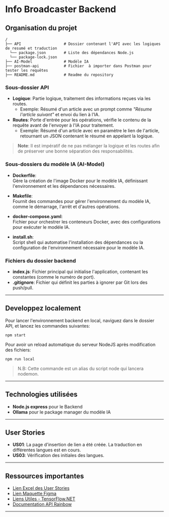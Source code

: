 # Info Broadcaster Backend

## Organisation du projet
```
/
├── API                   # Dossier contenant l'API avec les logiques de resumé et traduction
  └── package.json        # Liste des dépendances Node.js
  └── package-lock.json
├── AI-Model              # Modèle IA
├── postman-api           # Fichier  à importer dans Postman pour tester les requêtes
├── README.md             # Readme du repository

```

### Sous-dossier API
- **Logique**: Partie logique, traitement des informations reçues via les routes.
  - Exemple: Résumé d'un article avec un prompt comme *"Résume l'article suivant"* et envoi du lien à l'IA.
- **Routes**: Porte d'entrée pour les opérations, vérifie le contenu de la requête avant de l'envoyer à l'IA pour traitement.
  - Exemple: Résumé d'un article avec en paramètre le lien de l'article, retournant un JSON contenant le résumé en appelant la logique.

> **Note**: Il est impératif de ne pas mélanger la logique et les routes afin de préserver une bonne séparation des responsabilités.

### Sous-dossiers du modèle IA (**AI-Model**)
- **Dockerfile**:  
  Gère la création de l'image Docker pour le modèle IA, définissant l'environnement et les dépendances nécessaires.
  
- **Makefile**:  
  Fournit des commandes pour gérer l'environnement du modèle IA, comme le démarrage, l'arrêt et d'autres opérations.  

- **docker-compose.yaml**:  
  Fichier pour orchestrer les conteneurs Docker, avec des configurations pour exécuter le modèle IA.  

- **install.sh**:  
  Script shell qui automatise l'installation des dépendances ou la configuration de l'environnement nécessaire pour le modèle IA.

### Fichiers du dossier backend
- **index.js**: Fichier principal qui initialise l'application, contenant les constantes (comme le numéro de port).
- **.gitignore**: Fichier qui définit les parties à ignorer par Git lors des push/pull.

---

## Developpez localement
Pour lancer l'environnement backend en local, naviguez dans le dossier API, et lancez les commandes suivantes:

```shell
npm start
```

Pour avoir un reload automatique du serveur NodeJS après modification des fichiers:

```shell
npm run local
```
> N.B: Cette commande est un alias du script node qui lancera nodemon.

---

## Technologies utilisées
- **Node.js express** pour le Backend
- **Ollama** pour le package manager du modèle IA

---

## User Stories
- **US01**: La page d'insertion de lien a été créée. La traduction en différentes langues est en cours.
- **US03**: Vérification des initiales des langues.

---

## Ressources importantes
- [Lien Excel des User Stories](https://docs.google.com/spreadsheets/d/1AgSSx4N9MPHHEJpwb3tNtURM2AWaZLXGsi03HbrfYrI/edit#gid=0)
- [Lien Maquette Figma](https://www.figma.com/file/hDj5AWrREvboq14DKgZxUi/Untitled?type=whiteboard&node-id=0%3A1&t=Jj1iuTZdETlhQiny-1)
- [Liens Utiles - TensorFlow.NET](https://github.com/SciSharp/TensorFlow.NET?tab=readme-ov-file)
- [Documentation API Rainbow](https://developers.openrainbow.com/)

---
